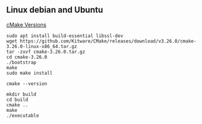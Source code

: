 ## Linux debian and Ubuntu

[cMake Versions](https://cmake.org/download/)

```
sudo apt install build-essential libssl-dev
wget https://github.com/Kitware/CMake/releases/download/v3.26.0/cmake-3.26.0-linux-x86_64.tar.gz
tar -zxvf cmake-3.26.0.tar.gz
cd cmake-3.26.0
./bootstrap
make 
sudo make install 
```
```
cmake --version
```
```
mkdir build
cd build
cmake ..
make
./executable
```